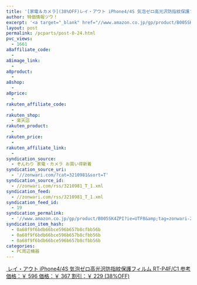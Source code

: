 ```yaml
---
title: '[家電＆カメラ](38%OFF)レイ・アウト iPhone4/4S 気泡ゼロ高光沢防指紋保護フィルム RT-P4F/C1 ￥367'
author: 特価情報ツウ！
excerpt: '<a target="_blank" href="//www.amazon.co.jp/gp/product/B005SK4ZPI?ie=UTF8&amp;tag=zonwari-22&amp;linkCode=as2&amp;camp=247&amp;creative=7399&amp;creativeASIN=B005SK4ZPI"><img src="//ecx.images-amazon.com/images/I/21ShjTzse0L._SL100_.jpg"><br>&#12524;&#12452;&#12539;&#12450;&#12454;&#12488; iPhone4/4S &#27671;&#27873;&#12476;&#12525;&#39640;&#20809;&#27810;&#38450;&#25351;&#32011;&#20445;&#35703;&#12501;&#12451;&#12523;&#12512; RT-P4F/C1<br>&#21442;&#32771;&#20385;&#26684;&#65306;&#65509; 596<br>&#20385;&#26684;&#65306;&#65509; 367<br>&#21106;&#24341;&#65306;&#65509; 229 (38%OFF)</a>'
layout: post
permalink: /pcparts/post-0-24.html
pvc_views:
  - 1661
a8affiliate_code:
  -
a8image_link:
  -
a8product:
  -
a8shop:
  -
a8price:
  -
rakuten_affiliate_code:
  -
rakuten_shop:
  - 楽天店
rakuten_product:
  -
rakuten_price:
  -
rakuten_affiliate_link:
  -
syndication_source:
  - ぞんわり 家電・カメラ お買い得新着
syndication_source_uri:
  - '//zonwari.com/?cat=3210981&sort=T'
syndication_source_id:
  - //zonwari.com/rss/3210981_T_1.xml
syndication_feed:
  - //zonwari.com/rss/3210981_T_1.xml
syndication_feed_id:
  - 19
syndication_permalink:
  - '//www.amazon.co.jp/gp/product/B005SK4ZPI?ie=UTF8&amp;tag=zonwari-22&amp;linkCode=as2&amp;camp=247&amp;creative=7399&amp;creativeASIN=B005SK4ZPI'
syndication_item_hash:
  - 0a68f9f6bdb66bce596b657b8cfbb56b
  - 0a68f9f6bdb66bce596b657b8cfbb56b
  - 0a68f9f6bdb66bce596b657b8cfbb56b
categories:
  - PC周辺機器
---
```

[<img src='//i0.wp.com/ecx.images-amazon.com/images/I/21ShjTzse0L._SL150_.jpg?w=546' title="" alt="" data-recalc-dims="1" />
レイ・アウト iPhone4/4S 気泡ゼロ高光沢防指紋保護フィルム RT-P4F/C1
参考価格：￥ 596
価格：￥ 367
割引：￥ 229 (38%OFF)][1]

 [1]: //www.amazon.co.jp/gp/product/B005SK4ZPI?ie=UTF8&#038;tag=tokkajohotsu-22&#038;linkCode=as2&#038;camp=247&#038;creative=7399&#038;creativeASIN=B005SK4ZPI